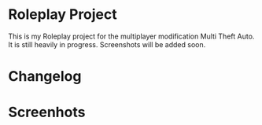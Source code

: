 # Roleplay Project
This is my Roleplay project for the multiplayer modification Multi Theft Auto. It is still heavily in progress. Screenshots will be added soon.
# Changelog

# Screenhots
